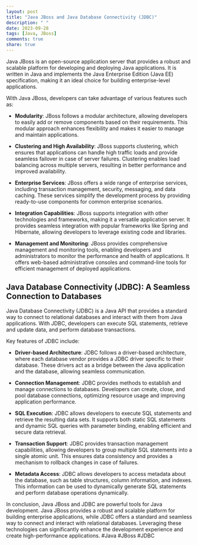 ```yaml
---
layout: post
title: "Java JBoss and Java Database Connectivity (JDBC)"
description: " "
date: 2023-09-28
tags: [Java, JBoss]
comments: true
share: true
---
```


Java JBoss is an open-source application server that provides a robust and scalable platform for developing and deploying Java applications. It is written in Java and implements the Java Enterprise Edition (Java EE) specification, making it an ideal choice for building enterprise-level applications.

With Java JBoss, developers can take advantage of various features such as:

- **Modularity**: JBoss follows a modular architecture, allowing developers to easily add or remove components based on their requirements. This modular approach enhances flexibility and makes it easier to manage and maintain applications.

- **Clustering and High Availability**: JBoss supports clustering, which ensures that applications can handle high traffic loads and provide seamless failover in case of server failures. Clustering enables load balancing across multiple servers, resulting in better performance and improved availability.

- **Enterprise Services**: JBoss offers a wide range of enterprise services, including transaction management, security, messaging, and data caching. These services simplify the development process by providing ready-to-use components for common enterprise scenarios.

- **Integration Capabilities**: JBoss supports integration with other technologies and frameworks, making it a versatile application server. It provides seamless integration with popular frameworks like Spring and Hibernate, allowing developers to leverage existing code and libraries.

- **Management and Monitoring**: JBoss provides comprehensive management and monitoring tools, enabling developers and administrators to monitor the performance and health of applications. It offers web-based administrative consoles and command-line tools for efficient management of deployed applications.

## Java Database Connectivity (JDBC): A Seamless Connection to Databases

Java Database Connectivity (JDBC) is a Java API that provides a standard way to connect to relational databases and interact with them from Java applications. With JDBC, developers can execute SQL statements, retrieve and update data, and perform database transactions.

Key features of JDBC include:

- **Driver-based Architecture**: JDBC follows a driver-based architecture, where each database vendor provides a JDBC driver specific to their database. These drivers act as a bridge between the Java application and the database, allowing seamless communication.

- **Connection Management**: JDBC provides methods to establish and manage connections to databases. Developers can create, close, and pool database connections, optimizing resource usage and improving application performance.

- **SQL Execution**: JDBC allows developers to execute SQL statements and retrieve the resulting data sets. It supports both static SQL statements and dynamic SQL queries with parameter binding, enabling efficient and secure data retrieval.

- **Transaction Support**: JDBC provides transaction management capabilities, allowing developers to group multiple SQL statements into a single atomic unit. This ensures data consistency and provides a mechanism to rollback changes in case of failures.

- **Metadata Access**: JDBC allows developers to access metadata about the database, such as table structures, column information, and indexes. This information can be used to dynamically generate SQL statements and perform database operations dynamically.

In conclusion, Java JBoss and JDBC are powerful tools for Java development. Java JBoss provides a robust and scalable platform for building enterprise applications, while JDBC offers a standard and seamless way to connect and interact with relational databases. Leveraging these technologies can significantly enhance the development experience and create high-performance applications. #Java #JBoss #JDBC